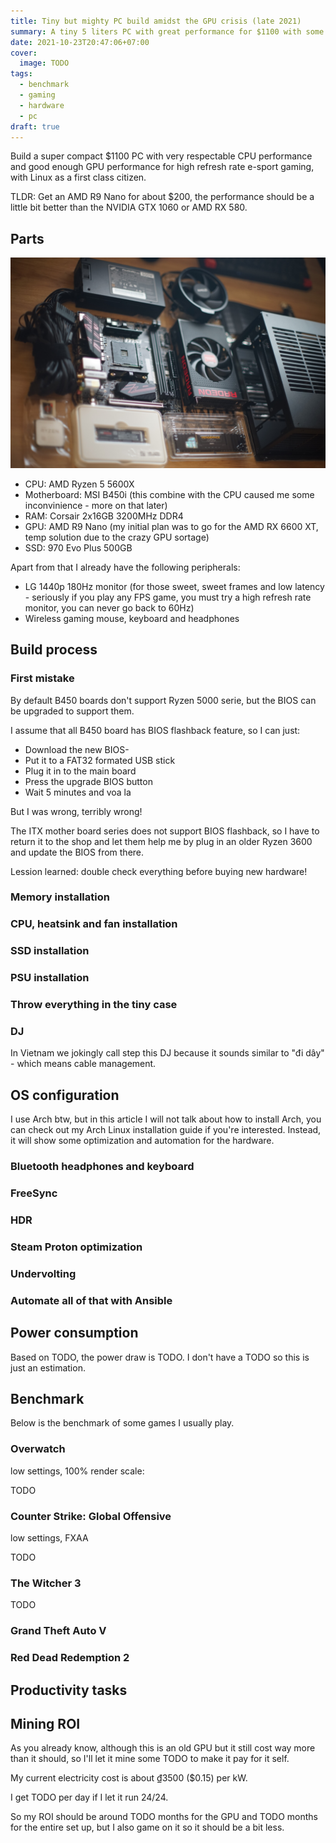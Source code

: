 ```yaml
---
title: Tiny but mighty PC build amidst the GPU crisis (late 2021)
summary: A tiny 5 liters PC with great performance for $1100 with some compromises due to the GPU sortage
date: 2021-10-23T20:47:06+07:00
cover:
  image: TODO
tags:
  - benchmark
  - gaming
  - hardware
  - pc
draft: true
---
```


Build a super compact $1100 PC with very respectable CPU performance and good enough GPU performance for high refresh rate e-sport gaming, with Linux as a first class citizen.

TLDR: Get an AMD R9 Nano for about $200, the performance should be a little bit better than the NVIDIA GTX 1060 or AMD RX 580.

## Parts

![PC build parts](images/pc_build_parts.jpg)

- CPU: AMD Ryzen 5 5600X
- Motherboard: MSI B450i (this combine with the CPU caused me some inconvinience - more on that later)
- RAM: Corsair 2x16GB 3200MHz DDR4
- GPU: AMD R9 Nano (my initial plan was to go for the AMD RX 6600 XT, temp solution due to the crazy GPU sortage)
- SSD: 970 Evo Plus 500GB

Apart from that I already have the following peripherals:

- LG 1440p 180Hz monitor (for those sweet, sweet frames and low latency - seriously if you play any FPS game, you must try a high refresh rate monitor, you can never go back to 60Hz)
- Wireless gaming mouse, keyboard and headphones

## Build process

### First mistake

By default B450 boards don't support Ryzen 5000 serie, but the BIOS can be upgraded to support them.

I assume that all B450 board has BIOS flashback feature, so I can just:

- Download the new BIOS-
- Put it to a FAT32 formated USB stick
- Plug it in to the main board
- Press the upgrade BIOS button
- Wait 5 minutes and voa la

But I was wrong, terribly wrong!

The ITX mother board series does not support BIOS flashback, so I have to return it to the shop and let them help me by plug in an older Ryzen 3600 and update the BIOS from there.

Lession learned: double check everything before buying new hardware!

### Memory installation



### CPU, heatsink and fan installation



### SSD installation



### PSU installation



### Throw everything in the tiny case



### DJ

In Vietnam we jokingly call step this DJ because it sounds similar to "đi dây" - which means cable management.

## OS configuration

I use Arch btw, but in this article I will not talk about how to install Arch, you can check out my Arch Linux installation guide if you're interested.
Instead, it will show some optimization and automation for the hardware.

### Bluetooth headphones and keyboard

### FreeSync

### HDR

### Steam Proton optimization

### Undervolting

### Automate all of that with Ansible

## Power consumption

Based on TODO, the power draw is TODO. I don't have a TODO so this is just an estimation.

## Benchmark

Below is the benchmark of some games I usually play.

### Overwatch

low settings, 100% render scale:

TODO

### Counter Strike: Global Offensive

low settings, FXAA

TODO

### The Witcher 3

TODO

### Grand Theft Auto V


### Red Dead Redemption 2

## Productivity tasks

## Mining ROI

As you already know, although this is an old GPU but it still cost way more than it should, so I'll let it mine some TODO to make it pay for it self.

My current electricity cost is about ₫3500 ($0.15) per kW.

I get TODO per day if I let it run 24/24.

So my ROI should be around TODO months for the GPU and TODO months for the entire set up, but I also game on it so it should be a bit less.
